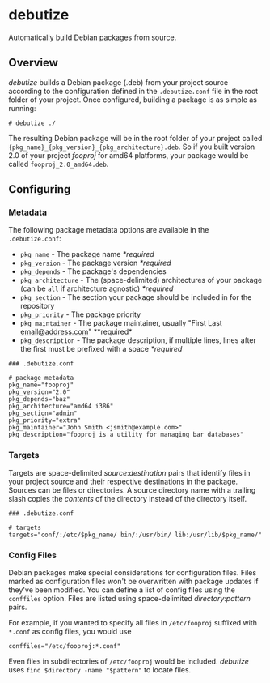 debutize
========

Automatically build Debian packages from source.

Overview
--------

*debutize* builds a Debian package (.deb) from your project source according to
the configuration defined in the `.debutize.conf` file in the root folder of
your project. Once configured, building a package is as simple as running:

```
# debutize ./
```

The resulting Debian package will be in the root folder of your project called
`{pkg_name}_{pkg_version}_{pkg_architecture}.deb`. So if you built version 2.0
of your project *fooproj* for amd64 platforms, your package would be called
`fooproj_2.0_amd64.deb`.

Configuring
-----------

### Metadata

The following package metadata options are available in the `.debutize.conf`:

- `pkg_name` - The package name *\*required*
- `pkg_version` - The package version *\*required*
- `pkg_depends` - The package's dependencies
- `pkg_architecture` - The (space-delimited) architectures of your package (can be `all` if architecture agnostic) *\*required*
- `pkg_section` - The section your package should be included in for the repository
- `pkg_priority` - The package priority
- `pkg_maintainer` - The package maintainer, usually "First Last <email@address.com>" *\*required\*
- `pkg_description` - The package description, if multiple lines, lines after the first must be prefixed with a space *\*required*

```
### .debutize.conf

# package metadata
pkg_name="fooproj"
pkg_version="2.0"
pkg_depends="baz"
pkg_architecture="amd64 i386"
pkg_section="admin"
pkg_priority="extra"
pkg_maintainer="John Smith <jsmith@example.com>"
pkg_description="fooproj is a utility for managing bar databases"
```

### Targets

Targets are space-delimited *source*:*destination* pairs that identify files in
your project source and their respective destinations in the package. Sources
can be files or directories. A source directory name with a trailing slash
copies the *contents* of the directory instead of the directory itself.

```
### .debutize.conf

# targets
targets="conf/:/etc/$pkg_name/ bin/:/usr/bin/ lib:/usr/lib/$pkg_name/"
```

### Config Files

Debian packages make special considerations for configuration files. Files
marked as configuration files won't be overwritten with package updates if
they've been modified. You can define a list of config files using the
`conffiles` option. Files are listed using space-delimited
*directory*:*pattern* pairs.

For example, if you wanted to specify all files in `/etc/fooproj` suffixed
with `*.conf` as config files, you would use

```
conffiles="/etc/fooproj:*.conf"
```

Even files in subdirectories of `/etc/fooproj` would be included. *debutize*
uses `find $directory -name "$pattern"` to locate files.

